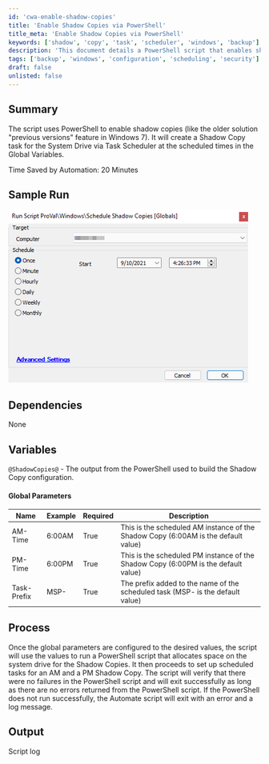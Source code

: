 ```yaml
---
id: 'cwa-enable-shadow-copies'
title: 'Enable Shadow Copies via PowerShell'
title_meta: 'Enable Shadow Copies via PowerShell'
keywords: ['shadow', 'copy', 'task', 'scheduler', 'windows', 'backup']
description: 'This document details a PowerShell script that enables shadow copies on the system drive by creating a scheduled task through Task Scheduler. It provides configuration parameters and outlines the process for setting up the script to automate shadow copy tasks at specified times.'
tags: ['backup', 'windows', 'configuration', 'scheduling', 'security']
draft: false
unlisted: false
---
```

## Summary

The script uses PowerShell to enable shadow copies (like the older solution "previous versions" feature in Windows 7). It will create a Shadow Copy task for the System Drive via Task Scheduler at the scheduled times in the Global Variables.

Time Saved by Automation: 20 Minutes

## Sample Run

![Sample Run](../../../static/img/Shadow-Copy---Schedule-Shadow-Copies/image_1.png)

## Dependencies

None

## Variables

`@ShadowCopies@` - The output from the PowerShell used to build the Shadow Copy configuration.

#### Global Parameters

| Name         | Example  | Required | Description                                                                                         |
|--------------|----------|----------|-----------------------------------------------------------------------------------------------------|
| AM-Time      | 6:00AM   | True     | This is the scheduled AM instance of the Shadow Copy (6:00AM is the default value)                |
| PM-Time      | 6:00PM   | True     | This is the scheduled PM instance of the Shadow Copy (6:00PM is the default value)                |
| Task-Prefix  | MSP-     | True     | The prefix added to the name of the scheduled task (MSP- is the default value)                    |

## Process

Once the global parameters are configured to the desired values, the script will use the values to run a PowerShell script that allocates space on the system drive for the Shadow Copies. It then proceeds to set up scheduled tasks for an AM and a PM Shadow Copy. The script will verify that there were no failures in the PowerShell script and will exit successfully as long as there are no errors returned from the PowerShell script. If the PowerShell does not run successfully, the Automate script will exit with an error and a log message.

## Output

Script log




